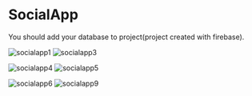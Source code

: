 # SocialApp
 You should add your database to project(project created with firebase).
 
 ![socialapp1](https://user-images.githubusercontent.com/73060548/157740031-8d4069ef-13c6-4ac9-958b-049fe0798195.png)   ![socialapp3](https://user-images.githubusercontent.com/73060548/157740415-9e6b8ef9-e769-4a2a-a45b-d497c2f0cbe5.png)


![socialapp4](https://user-images.githubusercontent.com/73060548/157740437-69b2aad3-ccac-4a88-b48d-5f370f597fb7.png)   ![socialapp5](https://user-images.githubusercontent.com/73060548/157740583-1dc9f917-25a7-486e-a4dc-e55b1e61d2bf.png)


![socialapp6](https://user-images.githubusercontent.com/73060548/157740451-96ad498b-637c-4841-9657-8d97dc32b834.png)   ![socialapp9](https://user-images.githubusercontent.com/73060548/157740650-42aa5575-746f-4cae-80b3-591027afc660.png)



